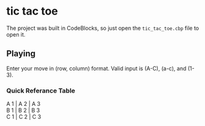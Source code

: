 # tic tac toe

The project was built in CodeBlocks, so just open the `tic_tac_toe.cbp` file to open it.

## Playing

Enter your move in (row, column) format. Valid input is (A-C), (a-c), and (1-3).

### Quick Referance Table

A 1 | A 2 | A 3  
B 1 | B 2 | B 3  
C 1 | C 2 | C 3  
